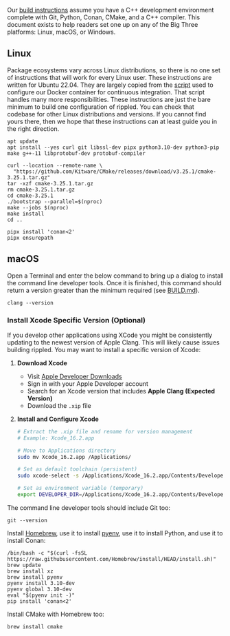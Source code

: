 Our [build instructions][BUILD.md] assume you have a C++ development
environment complete with Git, Python, Conan, CMake, and a C++ compiler.
This document exists to help readers set one up on any of the Big Three
platforms: Linux, macOS, or Windows.

[BUILD.md]: ../../BUILD.md


## Linux

Package ecosystems vary across Linux distributions,
so there is no one set of instructions that will work for every Linux user.
These instructions are written for Ubuntu 22.04.
They are largely copied from the [script][1] used to configure our Docker
container for continuous integration.
That script handles many more responsibilities.
These instructions are just the bare minimum to build one configuration of
rippled.
You can check that codebase for other Linux distributions and versions.
If you cannot find yours there,
then we hope that these instructions can at least guide you in the right
direction.

```
apt update
apt install --yes curl git libssl-dev pipx python3.10-dev python3-pip make g++-11 libprotobuf-dev protobuf-compiler

curl --location --remote-name \
  "https://github.com/Kitware/CMake/releases/download/v3.25.1/cmake-3.25.1.tar.gz"
tar -xzf cmake-3.25.1.tar.gz
rm cmake-3.25.1.tar.gz
cd cmake-3.25.1
./bootstrap --parallel=$(nproc)
make --jobs $(nproc)
make install
cd ..

pipx install 'conan<2'
pipx ensurepath
```

[1]: https://github.com/thejohnfreeman/rippled-docker/blob/master/ubuntu-22.04/install.sh


## macOS

Open a Terminal and enter the below command to bring up a dialog to install
the command line developer tools.
Once it is finished, this command should return a version greater than the
minimum required (see [BUILD.md][]).

```
clang --version
```

### Install Xcode Specific Version (Optional)

If you develop other applications using XCode you might be consistently updating to the newest version of Apple Clang. 
This will likely cause issues building rippled. You may want to install a specific version of Xcode:

1. **Download Xcode**

   - Visit [Apple Developer Downloads](https://developer.apple.com/download/more/)
   - Sign in with your Apple Developer account
   - Search for an Xcode version that includes **Apple Clang (Expected Version)**
   - Download the `.xip` file

2. **Install and Configure Xcode**

   ```bash
   # Extract the .xip file and rename for version management
   # Example: Xcode_16.2.app

   # Move to Applications directory
   sudo mv Xcode_16.2.app /Applications/

   # Set as default toolchain (persistent)
   sudo xcode-select -s /Applications/Xcode_16.2.app/Contents/Developer

   # Set as environment variable (temporary)
   export DEVELOPER_DIR=/Applications/Xcode_16.2.app/Contents/Developer
   ```

The command line developer tools should include Git too:

```
git --version
```

Install [Homebrew][],
use it to install [pyenv][],
use it to install Python,
and use it to install Conan:

[Homebrew]: https://brew.sh/
[pyenv]: https://github.com/pyenv/pyenv

```
/bin/bash -c "$(curl -fsSL https://raw.githubusercontent.com/Homebrew/install/HEAD/install.sh)"
brew update
brew install xz
brew install pyenv
pyenv install 3.10-dev
pyenv global 3.10-dev
eval "$(pyenv init -)"
pip install 'conan<2'
```

Install CMake with Homebrew too:

```
brew install cmake
```
